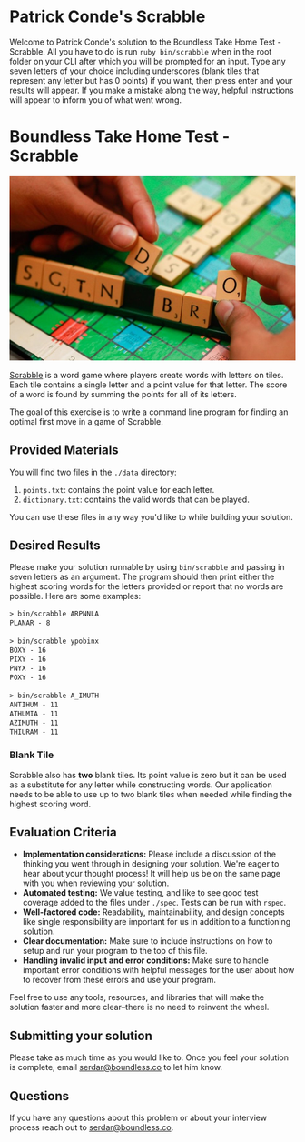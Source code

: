 # Patrick Conde's Scrabble

Welcome to Patrick Conde's solution to the Boundless Take Home Test - Scrabble. All you have to do is run `ruby bin/scrabble` when in the root folder on your CLI after which you will be prompted for an input. Type any seven letters of your choice including underscores (blank tiles that represent any letter but has 0 points) if you want, then press enter and your results will appear. If you make a mistake along the way, helpful instructions will appear to inform you of what went wrong. 

# Boundless Take Home Test - Scrabble

![Scrabble](./scrabble.jpg)

[Scrabble](https://en.wikipedia.org/wiki/Scrabble) is a word game where players
create words with letters on tiles. Each tile contains a single letter and a point
value for that letter. The score of a word is found by summing
the points for all of its letters.

The goal of this exercise is to write a command line program for
finding an optimal first move in a game of Scrabble.

## Provided Materials

You will find two files in the `./data` directory:

1. `points.txt`: contains the point value for each letter.
2. `dictionary.txt`: contains the valid words that can be played.

You can use these files in any way you'd like to while building your
solution.

## Desired Results

Please make your solution runnable by using `bin/scrabble` and
passing in seven letters as an argument. The program should then print
either the highest scoring words for the letters provided or report
that no words are possible. Here are some examples:

```
> bin/scrabble ARPNNLA
PLANAR - 8

> bin/scrabble ypobinx
BOXY - 16
PIXY - 16
PNYX - 16
POXY - 16

> bin/scrabble A_IMUTH
ANTIHUM - 11
ATHUMIA - 11
AZIMUTH - 11
THIURAM - 11
```

### Blank Tile

Scrabble also has **two** blank tiles. Its point value is zero but it can be
used as a substitute for any letter while constructing words. Our application
needs to be able to use up to two blank tiles when needed while
finding the highest scoring word.

## Evaluation Criteria

- **Implementation considerations:** Please include a discussion of the
   thinking you went through in designing your solution. We're
   eager to hear about your thought process! It will help us be on
   the same page with you when reviewing your solution.
- **Automated testing:** We value testing, and like to see good test coverage
   added to the files under `./spec`. Tests can be run with `rspec`.
- **Well-factored code:** Readability, maintainability, and
   design concepts like single responsibility are important for
   us in addition to a functioning solution.
- **Clear documentation:** Make sure to include instructions
   on how to setup and run your program to the top of this file.
- **Handling invalid input and error conditions:** Make sure to handle
   important error conditions with helpful messages for the user about how to
   recover from these errors and use your program.

Feel free to use any tools, resources, and libraries that will make the solution
faster and more clear–there is no need to reinvent the wheel.

## Submitting your solution

Please take as much time as you would like to. Once you feel your
solution is complete,
email [serdar@boundless.co](mailto:serdar@boundless.co) to let him know.

## Questions

If you have any questions about this problem or about your interview process
reach out to [serdar@boundless.co](mailto:serdar@boundless.co).
